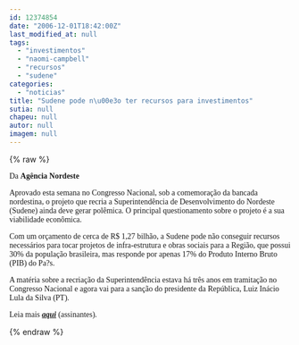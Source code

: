 ```yaml
---
id: 12374854
date: "2006-12-01T18:42:00Z"
last_modified_at: null
tags:
  - "investimentos"
  - "naomi-campbell"
  - "recursos"
  - "sudene"
categories:
  - "noticias"
title: "Sudene pode n\u00e3o ter recursos para investimentos"
sutia: null
chapeu: null
autor: null
imagem: null
---
```

{% raw %}
<p><FONT face=Verdana>Da <B>Agência Nordeste</B></FONT> </p>
<p><P><FONT face=Verdana>Aprovado esta semana no Congresso Nacional, sob a comemoração da bancada nordestina, o projeto que recria a Superintendência de Desenvolvimento do Nordeste (Sudene) ainda deve gerar polêmica. O principal questionamento sobre o projeto é a sua viabilidade econômica. </FONT></P></p>
<p><P><FONT face=Verdana>Com um orçamento de cerca de R$ 1,27 bilhão, a Sudene pode não conseguir recursos necessários para tocar projetos de infra-estrutura e obras sociais para a Região, que possui 30% da população brasileira, mas responde por apenas 17% do Produto Interno Bruto (PIB) do Pa?s. </FONT></P></p>
<p><P><FONT face=Verdana>A matéria sobre a recriação da Superintendência estava há três anos em tramitação no Congresso Nacional e agora vai para a sanção do presidente da República, Luiz Inácio Lula da Silva (PT).</FONT></P></p>
<p><P><FONT face=Verdana>Leia mais <A href=\"https://www.agne.com.br/index.asp\" target=_blank><STRONG><EM>aqui</EM></STRONG></A> (assinantes). </FONT></P> </p>
{% endraw %}